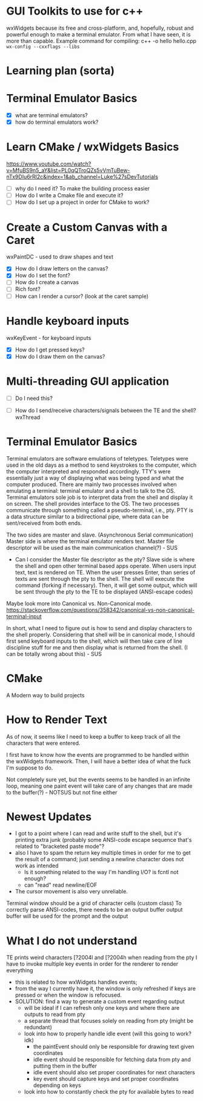 GUI Toolkits to use for c++
===========================
wxWidgets because its free and cross-platform, and, hopefully, robust and powerful enough to make a terminal emulator. From what I have seen, it is more than capable. 
Example command for compiling: c++ -o hello hello.cpp `wx-config --cxxflags --libs`

Learning plan (sorta)
=====================
# Terminal Emulator Basics
- [x] what are terminal emulators? 
- [x] how do terminal emulators work? 

# Learn CMake / wxWidgets Basics
https://www.youtube.com/watch?v=MfuBS9n5_aY&list=PL0qQTroQZs5vVmTuBew-nTx9DIu6rRl2c&index=1&ab_channel=Luke%27sDevTutorials
- [ ] why do I need it? To make the building process easier 
- [ ] How do I write a Cmake file and execute it?
- [ ] How do I set up a project in order for CMake to work?

# Create a Custom Canvas with a Caret
wxPaintDC - used to draw shapes and text 
- [x] How do I draw letters on the canvas?
- [x] How do I set the font?  
- [ ] How do I create a canvas
- [ ] Rich font? 
- [ ] How can I render a cursor? (look at the caret sample)

# Handle keyboard inputs 
wxKeyEvent - for keyboard inputs 
- [x] How do I get pressed keys? 
- [x] How do I draw them on the canvas? 

# Multi-threading GUI application
- [ ] Do I need this?
- [ ] How do I send/receive characters/signals between the TE and the shell? 
wxThread


Terminal Emulator Basics
========================
Terminal emulators are software emulations of teletypes.
Teletypes were used in the old days as a method to send keystrokes to the computer, which the computer interpreted and responded accordingly.
TTY's were essentially just a way of displaying what was being typed and what the computer produced. 
There are mainly two processes involved when emulating a terminal: terminal emulator and a shell to talk to the OS. 
Terminal emulators sole job is to interpret data from the shell and display it on screen. 
The shell provides interface to the OS. 
The two processes communicate through something called a pseudo-terminal, i.e., pty. 
PTY is a data structure similar to a bidirectional pipe, where data can be sent/received from both ends.

The two sides are master and slave. (Asynchronous Serial communication)
Master side is where the terminal emulator renders text. 
Master file descriptor will be used as the main communication channel(?) - SUS
- Can I consider the Master file descriptor as the pty?
Slave side is where the shell and open other terminal based apps operate. 
When users input text, text is rendered on TE. When the user presses Enter, than series of texts are sent through the pty to the shell. 
The shell will execute the command (forking if necessary). Then, it will get some output, which will be sent through the pty to the TE to be displayed (ANSI-escape codes)

Maybe look more into Canonical vs. Non-Canonical mode.
https://stackoverflow.com/questions/358342/canonical-vs-non-canonical-terminal-input

In short, what I need to figure out is how to send and display characters to the shell properly. 
Considering that shell will be in canonical mode, I should first send keyboard inputs to the shell, which will then take care of line discipline stuff for me and then display what is returned from the shell. (I can be totally wrong about this) - SUS

CMake
=====
A Modern way to build projects

How to Render Text
==================
As of now, it seems like I need to keep a buffer to keep track of all the characters that were entered. 

I first have to know how the events are programmed to be handled within the wxWidgets framework.
Then, I will have a better idea of what the fuck I'm suppose to do. 

Not completely sure yet, but the events seems to be handled in an infinite loop, meaning one paint event will take care of any changes that are made to the buffer(?) - NOTSUS but not fine either


Newest Updates
==============
- I got to a point where I can read and write stuff to the shell, but it's printing extra junk (probably some ANSI-code escape sequence that's related to "bracketed paste mode"? 
- also I have to spam the return key multiple times in order for me to get the result of a command; just sending a newline character does not work as intended
    - Is it something related to the way I'm handling I/O? is fcntl not enough?
    - can "read" read newline/EOF
- The cursor movement is also very unreliable. 

Terminal window should be a grid of character cells (custom class)
To correctly parse ANSI-codes, there needs to be an output buffer
output buffer will be used for the prompt and the output 

What I do not understand
========================
TE prints weird characters [?2004l and [?2004h when reading from the pty 
I have to invoke multiple key events in order for the renderer to render everything
- this is related to how wxWidgets handles events; 
- from the way I currently have it, the window is only refreshed if keys are pressed or when the window is refocused. 
- SOLUTION: find a way to generate a custom event regarding output
    - will be ideal if I can refresh only one keys and where there are outputs to read from pty
    - a separate thread that focuses solely on reading from pty (might be redundant)    
    - look into how to properly handle idle event (will this going to work? idk) 
        - the paintEvent should only be responsible for drawing text given coordinates
        - idle event should be responsible for fetching data from pty and putting them in the buffer
        - idle event should also set proper coordinates for next characters
        - key event should capture keys and set proper coordinates depending on keys 
    - look into how to constantly check the pty for available bytes to read 

